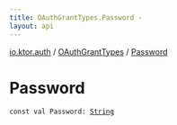 ```yaml
---
title: OAuthGrantTypes.Password - 
layout: api
---
```


<div class='api-docs-breadcrumbs'><a href="../index.html">io.ktor.auth</a> / <a href="index.html">OAuthGrantTypes</a> / <a href="./-password.html">Password</a></div>

# Password

<div class="signature"><code><span class="keyword">const</span> <span class="keyword">val </span><span class="identifier">Password</span><span class="symbol">: </span><a href="https://kotlinlang.org/api/latest/jvm/stdlib/kotlin/-string/index.html"><span class="identifier">String</span></a></code></div>
